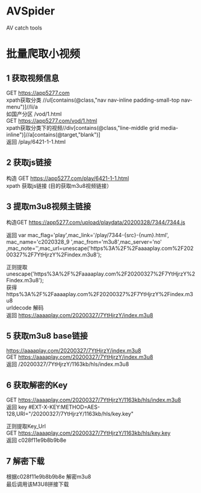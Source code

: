 # AVSpider
AV catch tools
# 批量爬取小视频
## 1 获取视频信息
GET https://app5277.com  
xpath获取分类 //ul[contains(@class,"nav nav-inline padding-small-top nav-menu")]//li/a  
如国产分区  /vod/1.html  
GET https://app5277.com/vod/1.html  
xpath获取分类下的视频//div[contains(@class,"line-middle grid media-inline")]//a[contains(@target,"blank")]  
返回 /play/6421-1-1.html  


## 2 获取js链接  
构造 GET https://app5277.com/play/6421-1-1.html  
xpath 获取js链接 (目的获取m3u8视频链接） 


## 3 提取m3u8视频主链接  
构造GET  https://app5277.com/upload/playdata/20200328/7344/7344.js  

返回
var mac_flag='play',mac_link='/play/7344-{src}-{num}.html', mac_name='c2020328_9 ',mac_from='m3u8',mac_server='no'
,mac_note='',mac_url=unescape('https%3A%2F%2Faaaaplay.com%2F20200327%2F7YtHjrzY%2Findex.m3u8');  


正则提取unescape('https%3A%2F%2Faaaaplay.com%2F20200327%2F7YtHjrzY%2Findex.m3u8');  
获得https%3A%2F%2Faaaaplay.com%2F20200327%2F7YtHjrzY%2Findex.m3u8  
urldecode 解码  
返回 https://aaaaplay.com/20200327/7YtHjrzY/index.m3u8


## 5 获取m3u8 base链接
https://aaaaplay.com/20200327/7YtHjrzY/index.m3u8  
GET https://aaaaplay.com/20200327/7YtHjrzY/index.m3u8  
返回 /20200327/7YtHjrzY/1163kb/hls/index.m3u8  


## 6 获取解密的Key
GET https://aaaaplay.com/20200327/7YtHjrzY/1163kb/hls/index.m3u8  
返回 key #EXT-X-KEY:METHOD=AES-128,URI="/20200327/7YtHjrzY/1163kb/hls/key.key"  


正则提取Key_Url  
GET https://aaaaplay.com/20200327/7YtHjrzY/1163kb/hls/key.key  
返回 c028f11e9b8b9b8e   

## 7 解密下载
根据c028f11e9b8b9b8e 解密m3u8  
最后调用该M3U8拼接下载  


